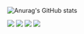 ![Anurag's GitHub stats](https://github-readme-stats.vercel.app/api?username=jaegwans&show_icons=true&theme=default)

<img src="https://img.shields.io/badge/ReactNative-9cf?style=flat-square&logo=react&logoColor=white"/> <img src="https://img.shields.io/badge/javascript-yellow?style=flat-square&logo=javascript&logoColor=white"/> <img src="https://img.shields.io/badge/figma-red?style=flat-square&logo=react&logoColor=white"/> <img src="https://img.shields.io/badge/IOS-lightgrey?style=flat-square&logo=swift&logoColor=white"/>
